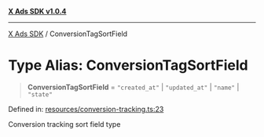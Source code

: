 [**X Ads SDK v1.0.4**](../README.md)

***

[X Ads SDK](../globals.md) / ConversionTagSortField

# Type Alias: ConversionTagSortField

> **ConversionTagSortField** = `"created_at"` \| `"updated_at"` \| `"name"` \| `"state"`

Defined in: [resources/conversion-tracking.ts:23](https://github.com/kage1020/x-ads-sdk/blob/main/src/resources/conversion-tracking.ts#L23)

Conversion tracking sort field type
